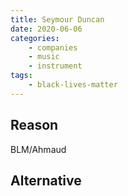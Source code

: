 ```yaml
---
title: Seymour Duncan
date: 2020-06-06
categories:
    - companies
    - music
    - instrument
tags:
    - black-lives-matter
---
```


## Reason
BLM/Ahmaud

## Alternative

